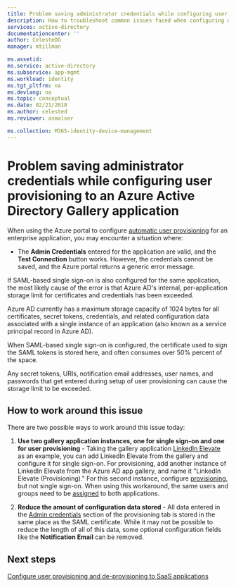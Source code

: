 ```yaml
---
title: Problem saving administrator credentials while configuring user provisioning to an Azure AD Gallery application | Microsoft Docs
description: How to troubleshoot common issues faced when configuring user provisioning to an application already listed in the Azure AD Application Gallery
services: active-directory
documentationcenter: ''
author: CelesteDG
manager: mtillman

ms.assetid: 
ms.service: active-directory
ms.subservice: app-mgmt
ms.workload: identity
ms.tgt_pltfrm: na
ms.devlang: na
ms.topic: conceptual
ms.date: 02/21/2018
ms.author: celested
ms.reviewer: asmalser

ms.collection: M365-identity-device-management
---
```


# Problem saving administrator credentials while configuring user provisioning to an Azure Active Directory Gallery application 

When using the Azure portal to configure [automatic user provisioning](user-provisioning.md) for an enterprise application, you may encounter a situation where:

* The **Admin Credentials** entered for the application are valid, and the **Test Connection** button works. However, the credentials cannot be saved, and the Azure portal returns a generic error message.

If SAML-based single sign-on is also configured for the same application, the most likely cause of the error is that Azure AD's internal, per-application storage limit for certificates and credentials has been exceeded.

Azure AD currently has a maximum storage capacity of 1024 bytes for all certificates, secret tokens, credentials, and related configuration data associated with a single instance of an application (also known as a service principal record in Azure AD).

When SAML-based single sign-on is configured, the certificate used to sign the SAML tokens is stored here, and often consumes over 50% percent of the space.

Any secret tokens, URIs, notification email addresses, user names, and passwords that get entered during setup of user provisioning can cause the storage limit to be exceeded.

## How to work around this issue 

There are two possible ways to work around this issue today:

1. **Use two gallery application instances, one for single sign-on and one for user provisioning** - Taking the gallery application [LinkedIn Elevate](../saas-apps/linkedinelevate-tutorial.md) as an example, you can add LinkedIn Elevate from the gallery and configure it for single sign-on. For provisioning, add another instance of LinkedIn Elevate from the Azure AD app gallery, and name it "LinkedIn Elevate (Provisioning)." For this second instance, configure [provisioning](../saas-apps/linkedinelevate-provisioning-tutorial.md), but not single sign-on. When using this workaround, the same users and groups need to be [assigned](assign-user-or-group-access-portal.md) to both applications. 

2. **Reduce the amount of configuration data stored** - All data entered in the [Admin credentials](user-provisioning.md#how-do-i-set-up-automatic-provisioning-to-an-application) section of the provisioning tab is stored in the same place as the SAML certificate. While it may not be possible to reduce the length of all of this data, some optional configuration fields like the **Notification Email** can be removed.

## Next steps
[Configure user provisioning and de-provisioning to SaaS applications](user-provisioning.md)
